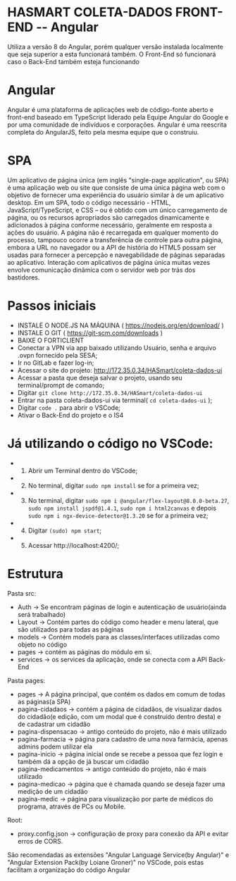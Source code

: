 # HASMART COLETA-DADOS FRONT-END -- Angular
 Utiliza a versão 8 do Angular, porém qualquer versão instalada localmente que seja superior a esta funcionará também.
 O Front-End só funcionará caso o Back-End também esteja funcionando

# Angular
Angular é uma plataforma de aplicações web de código-fonte aberto e front-end baseado em TypeScript liderado pela Equipe Angular do Google e por uma comunidade de indivíduos e corporações. Angular é uma reescrita completa do AngularJS, feito pela mesma equipe que o construiu.

# SPA
Um aplicativo de página única (em inglês "single-page application", ou SPA) é uma aplicação web ou site que consiste de uma única página web com o objetivo de fornecer uma experiência do usuário similar à de um aplicativo desktop. Em um SPA, todo o código necessário - HTML, JavaScript/TypeScript, e CSS – ou é obtido com um único carregamento de página, ou os recursos apropriados são carregados dinamicamente e adicionados à página conforme necessário, geralmente em resposta a ações do usuário. A página não é recarregada em qualquer momento do processo, tampouco ocorre a transferência de controle para outra página, embora a URL no navegador ou a API de história do HTML5 possam ser usadas para fornecer a percepção e navegabilidade de páginas separadas ao aplicativo. Interação com aplicativos de página única muitas vezes envolve comunicação dinâmica com o servidor web por trás dos bastidores.

# Passos iniciais
* INSTALE O NODE.JS NA MÁQUINA ( https://nodejs.org/en/download/ )
* INSTALE O GIT ( https://git-scm.com/downloads )
* BAIXE O FORTICLIENT 
* Conectar a VPN via app baixado utilizando Usuário, senha e arquivo .ovpn fornecido pela SESA;
* Ir no GitLab e fazer log-in;
* Acessar o site do projeto: http://172.35.0.34/HASmart/coleta-dados-ui
* Acessar a pasta que deseja salvar o projeto, usando seu terminal/prompt de comando;
* Digitar ```git clone http://172.35.0.34/HASmart/coleta-dados-ui```
* Entrar na pasta coleta-dados-ui via terminal( ```cd coleta-dados-ui``` );
* Digitar ```code .``` para abrir o VSCode;
* Ativar o Back-End do projeto e o IS4

# Já utilizando o código no VSCode:
* 1. Abrir um Terminal dentro do VSCode;
* 2. No terminal, digitar ```sudo npm install``` se for a primeira vez;
* 3. No terminal, digitar 
 ```sudo npm i @angular/flex-layout@8.0.0-beta.27```, ```sudo npm install jspdf@1.4.1```, ```sudo npm i html2canvas``` e depois ```sudo npm i ngx-device-detector@1.3.20``` se for a primeira vez;
* 4. Digitar ```(sudo) npm start```;
* 5. Acessar http://localhost:4200/;

# Estrutura

Pasta src:
  * Auth -> Se encontram páginas de login e autenticação de usuário(ainda será trabalhado)
  * Layout -> Contém partes do código como header e menu lateral, que são utilizados para todas as páginas
  * models -> Contém models para as classes/interfaces utilizadas como objeto no código
  * pages -> contém as páginas do módulo em si.
  * services -> os services da aplicação, onde se conecta com a API Back-End

Pasta pages:
  * pages -> A página principal, que contém os dados em comum de todas as páginas(a SPA)
  * pagina-cidadaos -> contém a página de cidadãos, de visualizar dados do cidadão(e edição, com um modal que é construído dentro desta) e de cadastrar um cidadão
  * pagina-dispensacao -> antigo conteúdo do projeto, não é mais utilizado
  * pagina-farmacia -> página para cadastro de uma nova farmácia, apenas admins podem utilizar ela
  * pagina-inicio -> página inicial onde se recebe a pessoa que fez login e também dá a opção de já buscar um cidadão
  * pagina-medicamentos -> antigo conteúdo do projeto, não é mais utilizado
  * pagina-medicao -> página que é chamada quando se deseja fazer uma medição de um cidadão
  * pagina-medic -> página para visualização por parte de médicos do programa, através de PCs ou Mobile.

Root:
  * proxy.config.json -> configuração de proxy para conexão da API e evitar erros de CORS. 
  
São recomendadas as extensões "Angular Language Service(by Angular)" e "Angular Extension Pack(by Loiane Groner)" no VSCode, pois estas facilitam a organização do código Angular

